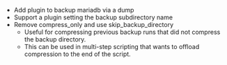* Add plugin to backup mariadb via a dump
* Support a plugin setting the backup subdirectory name
* Remove compress_only and use skip_backup_directory
  * Useful for compressing previous backup runs that did not compress the
    backup directory.
  * This can be used in multi-step scripting that wants to offload compression
    to the end of the script.
